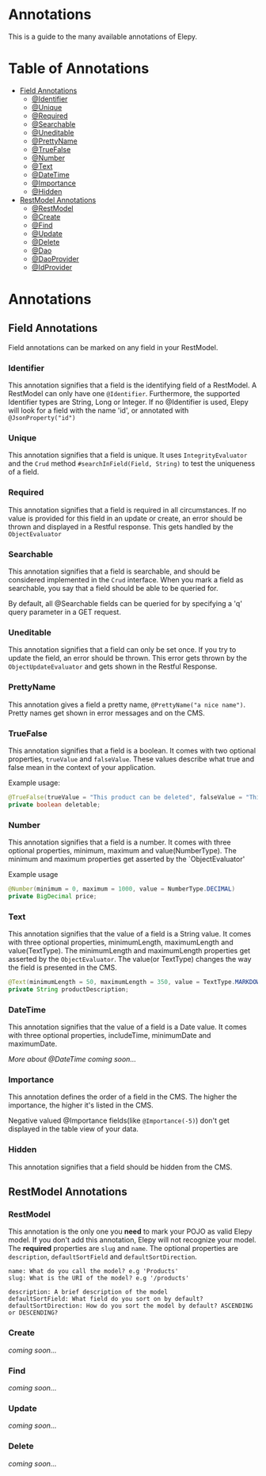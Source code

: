 # Annotations
This is a guide to the many available annotations of Elepy.

# Table of Annotations
* [Field Annotations](#field-annotations)
    * [@Identifier](#identifier)
    * [@Unique](#unique)
    * [@Required](#required)
    * [@Searchable](#searchable)
    * [@Uneditable](#uneditable)
    * [@PrettyName](#prettyname)
    * [@TrueFalse](#truefalse)
    * [@Number](#number)
    * [@Text](#text)
    * [@DateTime](#datetime)
    * [@Importance](#importance)
    * [@Hidden](#hidden)
* [RestModel Annotations](#restmodel-annotations)
    * [@RestModel](#restmodel)
    * [@Create](#create)
    * [@Find](#find)
    * [@Update](#update)
    * [@Delete](#delete)
    * [@Dao](#dao)
    * [@DaoProvider](#daoprovider)
    * [@IdProvider](#idprovider)


# Annotations

## Field Annotations
Field annotations can be marked on any field in your RestModel. 

### Identifier
This annotation signifies that a field is the identifying field of a RestModel. A RestModel can only have one `@Identifier`. Furthermore, the supported Identifier types are String, Long or Integer. 
If no @Identifier is used, Elepy will look for a field with the name 'id', or annotated with `@JsonProperty("id")`

### Unique
This annotation signifies that a field is unique. It uses `IntegrityEvaluator` and the `Crud` method `#searchInField(Field, String)` to test the uniqueness of a field.

### Required
This annotation signifies that a field is required in all circumstances. If no value is provided for this field in an update or create, an error should be thrown and displayed in a Restful response. This gets handled by the `ObjectEvaluator`

### Searchable
This annotation signifies that a field is searchable, and should be considered implemented in the `Crud` interface. When you mark a field as searchable, you say that a field should be able to be queried for.

By default, all @Searchable fields can be queried for by specifying a 'q' query parameter in a GET request.

### Uneditable
This annotation signifies that a field can only be set once. If you try to update the field, an error should be thrown. This error gets thrown by the `ObjectUpdateEvaluator` and gets shown in the Restful Response.

### PrettyName
This annotation gives a field a pretty name, `@PrettyName("a nice name")`. Pretty names get shown in error messages and on the CMS.

### TrueFalse
This annotation signifies that a field is a boolean. It comes with two optional properties, `trueValue` and `falseValue`. These values describe what true and false mean in the context of your application.

Example usage:
```java
@TrueFalse(trueValue = "This product can be deleted", falseValue = "This product can't be deleted")
private boolean deletable;
```
### Number
This annotation signifies that a field is a number. It comes with three optional properties, minimum, maximum and value(NumberType). The minimum and maximum properties get asserted by the `ObjectEvaluator'

Example usage
```java
@Number(minimum = 0, maximum = 1000, value = NumberType.DECIMAL)
private BigDecimal price;
```
### Text
This annotation signifies that the value of a field is a String value. It comes with three optional properties, minimumLength, maximumLength and value(TextType). The minimumLength and maximumLength properties get asserted by the `ObjectEvaluator`. The value(or TextType) changes the way the field is presented in the CMS.

```java
@Text(minimumLength = 50, maximumLength = 350, value = TextType.MARKDOWN)
private String productDescription;
```
### DateTime
This annotation signifies that the value of a field is a Date value. It comes with three optional properties, includeTime, minimumDate and maximumDate. 


_More about @DateTime coming soon..._

### Importance
This annotation defines the order of a field in the CMS. The higher the importance, the higher it's listed in the CMS.

Negative valued @Importance fields(like `@Importance(-5)`) don't get displayed in the table view of your data.

### Hidden
This annotation signifies that a field should be hidden from the CMS.

 
## RestModel Annotations
### RestModel
This annotation is the only one you __need__ to mark your POJO as valid Elepy model. If you don't add this annotation, Elepy will not recognize your model. The __required__ properties are `slug` and `name`. The optional properties are `description`, `defaultSortField` and `defaultSortDirection`.

```
name: What do you call the model? e.g 'Products'
slug: What is the URI of the model? e.g '/products'

description: A brief description of the model
defaultSortField: What field do you sort on by default?
defaultSortDirection: How do you sort the model by default? ASCENDING or DESCENDING?
```
### Create
_coming soon..._

### Find
_coming soon..._ 

### Update
_coming soon..._

### Delete
_coming soon..._
